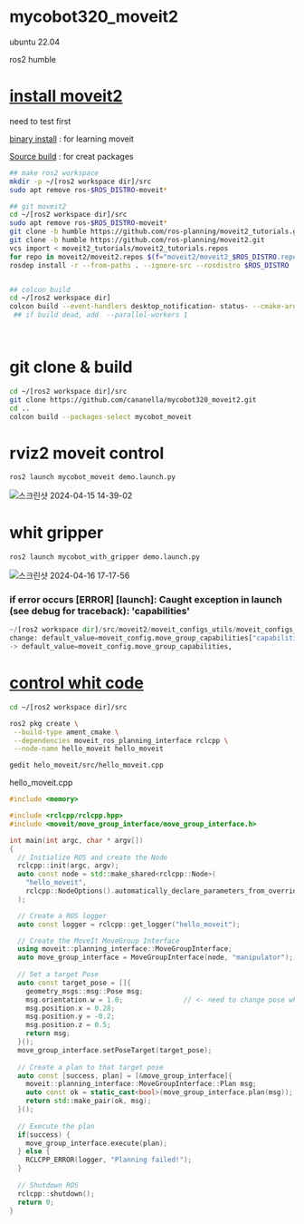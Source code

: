 # mycobot320_moveit2

 ubuntu 22.04 
 
 ros2 humble
  
# [install moveit2](https://moveit.picknik.ai/main/doc/tutorials/getting_started/getting_started.html) 

need to test first

[binary install](https://moveit.ros.org/install-moveit2/source/) : for learning moveit

[Source build](https://moveit.ros.org/install-moveit2/source/)   : for creat packages

```bash
## make ros2 workspace
mkdir -p ~/[ros2 workspace dir]/src
sudo apt remove ros-$ROS_DISTRO-moveit*

## git moveit2
cd ~/[ros2 workspace dir]/src
sudo apt remove ros-$ROS_DISTRO-moveit*
git clone -b humble https://github.com/ros-planning/moveit2_tutorials.git
git clone -b humble https://github.com/ros-planning/moveit2.git
vcs import < moveit2_tutorials/moveit2_tutorials.repos
for repo in moveit2/moveit2.repos $(f="moveit2/moveit2_$ROS_DISTRO.repos"; test -r $f && echo $f); do vcs import < "$repo"; done
rosdep install -r --from-paths . --ignore-src --rosdistro $ROS_DISTRO -y


## colcon build
cd ~/[ros2 workspace dir]
colcon build --event-handlers desktop_notification- status- --cmake-args -DCMAKE_BUILD_TYPE=Release
 ## if build dead, add  --parallel-workers 1




```

# git clone & build
```bash
cd ~/[ros2 workspace dir]/src
git clone https://github.com/cananella/mycobot320_moveit2.git
cd ..
colcon build --packages-select mycobot_moveit 
```
  
# rviz2 moveit control
```bash
ros2 launch mycobot_moveit demo.launch.py
```
![스크린샷 2024-04-15 14-39-02](https://github.com/cananella/mycobot320_moveit2/assets/97207725/513f9e2b-324d-4975-a475-a678b560ddee)

# whit gripper
```bash
ros2 launch mycobot_with_gripper demo.launch.py
```
![스크린샷 2024-04-16 17-17-56](https://github.com/cananella/mycobot320_moveit2/assets/97207725/d1460766-ea21-4d49-9203-a1ba5bb1340c)

 
### if error occurs [ERROR] [launch]: Caught exception in launch (see debug for traceback): 'capabilities'
```python
~/[ros2 workspace dir]/src/moveit2/moveit_configs_utils/moveit_configs_utils/launches.py line:203
change: default_value=moveit_config.move_group_capabilities["capabilities"],
-> default_value=moveit_config.move_group_capabilities,
```
 
# [control whit code](https://moveit.picknik.ai/main/doc/tutorials/your_first_project/your_first_project.html)

```bash
cd ~/[ros2 workspace dir]/src

ros2 pkg create \
 --build-type ament_cmake \
 --dependencies moveit_ros_planning_interface rclcpp \
 --node-name hello_moveit hello_moveit

gedit helo_moveit/src/hello_moveit.cpp
```
 
hello_moveit.cpp
```c++ 
#include <memory>

#include <rclcpp/rclcpp.hpp>
#include <moveit/move_group_interface/move_group_interface.h>

int main(int argc, char * argv[])
{
  // Initialize ROS and create the Node
  rclcpp::init(argc, argv);
  auto const node = std::make_shared<rclcpp::Node>(
    "hello_moveit",
    rclcpp::NodeOptions().automatically_declare_parameters_from_overrides(true)
  );

  // Create a ROS logger
  auto const logger = rclcpp::get_logger("hello_moveit");

  // Create the MoveIt MoveGroup Interface
  using moveit::planning_interface::MoveGroupInterface;
  auto move_group_interface = MoveGroupInterface(node, "manipulator"); //<- need to input controller name
  
  // Set a target Pose
  auto const target_pose = []{
    geometry_msgs::msg::Pose msg;
    msg.orientation.w = 1.0;               // <- need to change pose whthin mycobot can move
    msg.position.x = 0.28;
    msg.position.y = -0.2;
    msg.position.z = 0.5;
    return msg;
  }();
  move_group_interface.setPoseTarget(target_pose);
  
  // Create a plan to that target pose
  auto const [success, plan] = [&move_group_interface]{
    moveit::planning_interface::MoveGroupInterface::Plan msg;
    auto const ok = static_cast<bool>(move_group_interface.plan(msg));
    return std::make_pair(ok, msg);
  }();
  
  // Execute the plan
  if(success) {
    move_group_interface.execute(plan);
  } else {
    RCLCPP_ERROR(logger, "Planning failed!");
  }
  
  // Shutdown ROS
  rclcpp::shutdown();
  return 0;
}
```
